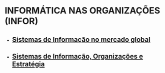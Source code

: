 # INFORMÁTICA NAS ORGANIZAÇÕES (INFOR)

* ## [Sistemas de Informação no mercado global](Presentation1/Home)
* ## [Sistemas de Informação, Organizações e Estratégia](Presentation2/Sistemas%20de%20Informação,%20Organizações%20e%20Estratégia)